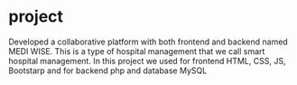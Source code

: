 # project
Developed a collaborative platform with both frontend and backend named MEDI WISE. This
is a type of hospital management that we call smart hospital management. In this project we
used for frontend HTML, CSS, JS, Bootstarp and for backend php and database MySQL
